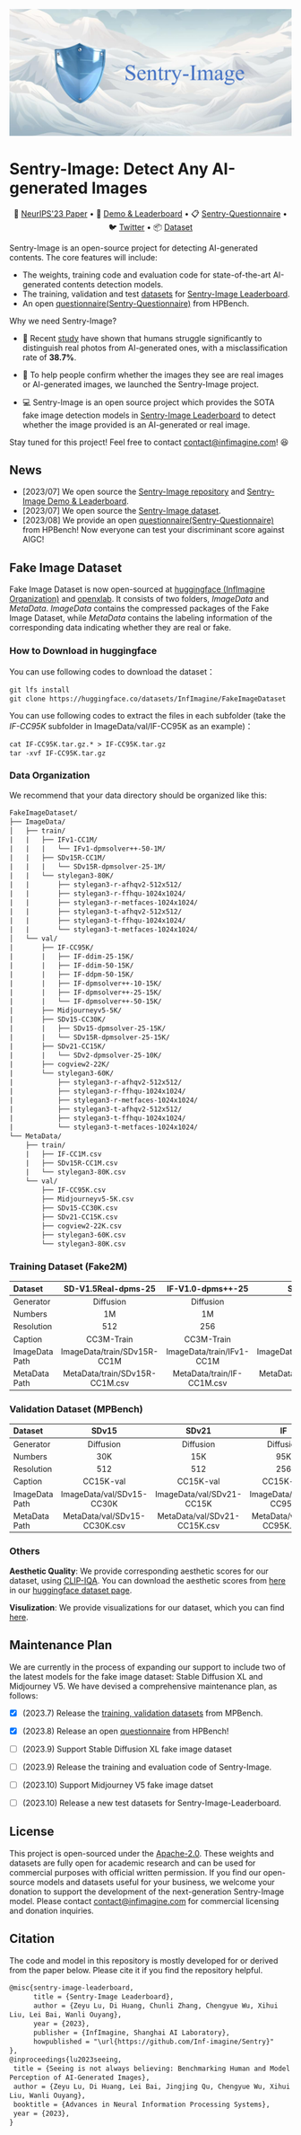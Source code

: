 ![Sentry-Image](assets/Sentry-Image-logo.png)

# Sentry-Image: Detect Any AI-generated Images
<p align="center">
📃 <a href="https://arxiv.org/abs/2304.13023" target="_blank">NeurIPS'23 Paper</a> • 🤗 <a href="http://sentry.infimagine.com/" target="_blank">Demo & Leaderboard</a> • 📋 <a href="https://docs.google.com/forms/d/e/1FAIpQLSfhYMAEnqsaxQPNfLqFEpnFxEUqBhmUoRyfPBfYVfZOx4MtLA/viewform?usp=sharing" target="_blank">Sentry-Questionnaire</a>  • 🐦 <a href="https://twitter.com/infimagine/status/1680439942063992832" target="_blank">Twitter</a> • 📦 <a href="https://huggingface.co/datasets/InfImagine/FakeImageDataset" target="_blank">Dataset</a> <br>

</p>



Sentry-Image is an open-source project for detecting AI-generated contents. The core features will include:
* The weights, training code and evaluation code for state-of-the-art AI-generated contents detection models.
* The training, validation and test [datasets](https://huggingface.co/datasets/InfImagine/FakeImageDataset) for [Sentry-Image Leaderboard](http://sentry.infimagine.com/).
* An open [questionnaire(Sentry-Questionnaire)](https://docs.google.com/forms/d/e/1FAIpQLSfhYMAEnqsaxQPNfLqFEpnFxEUqBhmUoRyfPBfYVfZOx4MtLA/viewform?usp=sharing) from HPBench.

Why we need Sentry-Image?
* 🧐 Recent [study](https://arxiv.org/abs/2304.13023) have shown that humans struggle significantly to distinguish real photos from AI-generated ones, with a misclassification rate of **38.7%**.

* 🤗 To help people confirm whether the images they see are real images or AI-generated images, we launched the Sentry-Image project.

* 💻 Sentry-Image is an open source project which provides the SOTA fake image detection models in [Sentry-Image Leaderboard](http://sentry.infimagine.com/) to detect whether the image provided is an AI-generated or real image.

Stay tuned for this project! Feel free to contact [contact@infimagine.com](contact@infimagine.com)! 😆 

## News
* [2023/07] We open source the [Sentry-Image repository](https://github.com/Inf-imagine/Sentry) and [Sentry-Image Demo & Leaderboard](http://sentry.infimagine.com/). 
* [2023/07] We open source the [Sentry-Image dataset](https://huggingface.co/datasets/InfImagine/FakeImageDataset). 
* [2023/08] We provide an open [questionnaire(Sentry-Questionnaire)](https://docs.google.com/forms/d/e/1FAIpQLSfhYMAEnqsaxQPNfLqFEpnFxEUqBhmUoRyfPBfYVfZOx4MtLA/viewform?usp=sharing) from HPBench! Now everyone can test your discriminant score against AIGC!


## Fake Image Dataset
Fake Image Dataset is now open-sourced at [huggingface (InfImagine Organization)](https://huggingface.co/datasets/InfImagine/FakeImageDataset/tree/main/ImageData/train) and [openxlab](https://openxlab.org.cn/datasets/whlzy/FakeImageDataset/tree/main). It consists of two folders, *ImageData* and *MetaData*. *ImageData* contains the compressed packages of the Fake Image Dataset, while *MetaData* contains the labeling information of the corresponding data indicating whether they are real or fake.
### How to Download in huggingface
You can use following codes to download the dataset：
```shell
git lfs install
git clone https://huggingface.co/datasets/InfImagine/FakeImageDataset
```
You can use following codes to extract the files in each subfolder (take the *IF-CC95K* subfolder in ImageData/val/IF-CC95K as an example)：
```shell
cat IF-CC95K.tar.gz.* > IF-CC95K.tar.gz
tar -xvf IF-CC95K.tar.gz
```

### Data Organization
We recommend that your data directory should be organized like this: 
```
FakeImageDataset/
├── ImageData/
│   ├── train/
|   |   ├── IFv1-CC1M/
|   |   |   └── IFv1-dpmsolver++-50-1M/
|   |   ├── SDv15R-CC1M/
|   |   |   └── SDv15R-dpmsolver-25-1M/
|   |   └── stylegan3-80K/
|   |       ├── stylegan3-r-afhqv2-512x512/
|   |       ├── stylegan3-r-ffhqu-1024x1024/
|   |       ├── stylegan3-r-metfaces-1024x1024/
|   |       ├── stylegan3-t-afhqv2-512x512/
|   |       ├── stylegan3-t-ffhqu-1024x1024/
|   |       └── stylegan3-t-metfaces-1024x1024/
│   └── val/
|       ├── IF-CC95K/
|       |   ├── IF-ddim-25-15K/
|       |   ├── IF-ddim-50-15K/
|       |   ├── IF-ddpm-50-15K/
|       |   ├── IF-dpmsolver++-10-15K/
|       |   ├── IF-dpmsolver++-25-15K/
|       |   └── IF-dpmsolver++-50-15K/
|       ├── Midjourneyv5-5K/
|       ├── SDv15-CC30K/
|       |   ├── SDv15-dpmsolver-25-15K/
|       |   └── SDv15R-dpmsolver-25-15K/
|       ├── SDv21-CC15K/
|       |   └── SDv2-dpmsolver-25-10K/
|       ├── cogview2-22K/
|       └── stylegan3-60K/
|           ├── stylegan3-r-afhqv2-512x512/
|           ├── stylegan3-r-ffhqu-1024x1024/
|           ├── stylegan3-r-metfaces-1024x1024/
|           ├── stylegan3-t-afhqv2-512x512/
|           ├── stylegan3-t-ffhqu-1024x1024/
|           └── stylegan3-t-metfaces-1024x1024/
└── MetaData/
    ├── train/
    |   ├── IF-CC1M.csv
    |   ├── SDv15R-CC1M.csv
    |   └── stylegan3-80K.csv
    └── val/
        ├── IF-CC95K.csv
        ├── Midjourneyv5-5K.csv
        ├── SDv15-CC30K.csv
        ├── SDv21-CC15K.csv
        ├── cogview2-22K.csv
        ├── stylegan3-60K.csv
        └── stylegan3-80K.csv
```

### Training Dataset (Fake2M)

| Dataset     | SD-V1.5Real-dpms-25 | IF-V1.0-dpms++-25 | StyleGAN3     |
| :----------- | :-----------:       | :-----------:     | :-----------: |
| Generator   | Diffusion           | Diffusion         | GAN           |
| Numbers     | 1M                  | 1M                | 87K           |
| Resolution  | 512                 | 256               | (>=512)       |
| Caption     | CC3M-Train          | CC3M-Train        | -             |
| ImageData Path     | ImageData/train/SDv15R-CC1M | ImageData/train/IFv1-CC1M | ImageData/train/stylegan3-80K |
| MetaData Path     | MetaData/train/SDv15R-CC1M.csv          | MetaData/train/IF-CC1M.csv        | MetaData/train/stylegan3-80K.csv             |

### Validation Dataset (MPBench)

| Dataset     | SDv15               | SDv21             | IF            | Cogview2      | StyleGAN3     | Midjourneyv5  |
| :---------- | :-----------:       | :-----------:     | :-----------: | :-----------: | :-----------: | :-----------: |
| Generator   | Diffusion           | Diffusion         | Diffusion     | AR            | GAN           | -             |
| Numbers     | 30K                 | 15K               | 95K           | 22K           | 60K           | 5K            |
| Resolution  | 512                 | 512               | 256           | 480           | (>=512)       | (>=512)       |
| Caption     | CC15K-val           | CC15K-val         | CC15K-val     | CC15K-val     | -             | -             |
| ImageData Path | ImageData/val/SDv15-CC30K | ImageData/val/SDv21-CC15K | ImageData/val/IF-CC95K | ImageData/val/cogview2-22K | ImageData/val/stylegan3-60K | ImageData/val/Midjourneyv5-5K|
| MetaData Path  | MetaData/val/SDv15-CC30K.csv| MetaData/val/SDv21-CC15K.csv | MetaData/val/IF-CC95K.csv | MetaData/val/cogview2-22K.csv | MetaData/val/stylegan3-60K.csv | MetaData/val/Midjourneyv5-5K.csv |

### Others
**Aesthetic Quality**: 
We provide corresponding aesthetic scores for our dataset, using [CLIP-IQA](https://github.com/IceClear/CLIP-IQA).
You can download the aesthetic scores from [here](https://huggingface.co/datasets/InfImagine/FakeImageDataset/blob/main/AestheticQuality.zip) in our [huggingface dataset page](https://huggingface.co/datasets/InfImagine/FakeImageDataset/tree/main).

**Visulization**: 
We provide visualizations for our dataset, which you can find [here](assets/visualization/README.md).


## Maintenance Plan
We are currently in the process of expanding our support to include two of the latest models for the fake image dataset: Stable Diffusion XL and Midjourney V5. We have devised a comprehensive maintenance plan, as follows:
- [x] (2023.7) Release the [training, validation datasets](https://huggingface.co/datasets/InfImagine/FakeImageDataset) from MPBench.
- [x] (2023.8) Release an open [questionnaire](https://docs.google.com/forms/d/e/1FAIpQLSfhYMAEnqsaxQPNfLqFEpnFxEUqBhmUoRyfPBfYVfZOx4MtLA/viewform?usp=sharing) from HPBench!
- [ ] (2023.9) Support Stable Diffusion XL fake image dataset
- [ ] (2023.9) Release the training and evaluation code of Sentry-Image.
- [ ] (2023.10) Support Midjourney V5 fake image datset
- [ ] (2023.10) Release a new test datasets for Sentry-Image-Leaderboard.


## License
This project is open-sourced under the [Apache-2.0](https://www.apache.org/licenses/LICENSE-2.0). These weights and datasets are fully open for academic research and can be used for commercial purposes with official written permission. If you find our open-source models and datasets useful for your business, we welcome your donation to support the development of the next-generation Sentry-Image model. Please contact [contact@infimagine.com](contact@infimagine.com) for commercial licensing and donation inquiries.

## Citation
The code and model in this repository is mostly developed for or derived from the paper below. Please cite it if you find the repository helpful.
```
@misc{sentry-image-leaderboard,
      title = {Sentry-Image Leaderboard},
      author = {Zeyu Lu, Di Huang, Chunli Zhang, Chengyue Wu, Xihui Liu, Lei Bai, Wanli Ouyang},
      year = {2023},
      publisher = {InfImagine, Shanghai AI Laboratory},
      howpublished = "\url{https://github.com/Inf-imagine/Sentry}"
},
@inproceedings{lu2023seeing,
 title = {Seeing is not always believing: Benchmarking Human and Model Perception of AI-Generated Images},
 author = {Zeyu Lu, Di Huang, Lei Bai, Jingjing Qu, Chengyue Wu, Xihui Liu, Wanli Ouyang},
 booktitle = {Advances in Neural Information Processing Systems},
 year = {2023},
}
```
